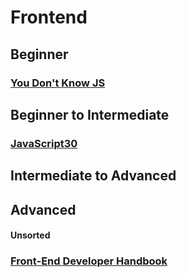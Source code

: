 # Frontend

## Beginner
### [You Don't Know JS](https://github.com/getify/You-Dont-Know-JS)

## Beginner to Intermediate
### [JavaScript30](https://javascript30.com/)

## Intermediate to Advanced

## Advanced

#### Unsorted
### [Front-End Developer Handbook](https://www.gitbook.com/book/frontendmasters/front-end-handbook-2017/details)
